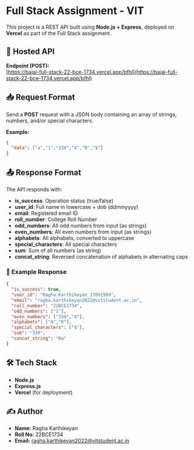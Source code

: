 # Full Stack Assignment - VIT
This project is a REST API built using **Node.js + Express**, deployed on **Vercel** as part of the Full Stack assignment.

## 🚀 Hosted API
**Endpoint (POST):**  
[https://bajaj-full-stack-22-bce-1734.vercel.app/bfhl](https://bajaj-full-stack-22-bce-1734.vercel.app/bfhl)

## 📥 Request Format
Send a **POST** request with a JSON body containing an array of strings, numbers, and/or special characters.

**Example:**
```json
{
  "data": ["a","1","334","4","R","$"]
}

```
## 📤 Response Format

The API responds with:

- **is_success**: Operation status (true/false)  
- **user_id**: Full name in lowercase + dob (ddmmyyyy)  
- **email**: Registered email ID  
- **roll_number**: College Roll Number  
- **odd_numbers**: All odd numbers from input (as strings)  
- **even_numbers**: All even numbers from input (as strings)  
- **alphabets**: All alphabets, converted to uppercase  
- **special_characters**: All special characters  
- **sum**: Sum of all numbers (as string)  
- **concat_string**: Reversed concatenation of alphabets in alternating caps  

### 📝 Example Response
```json
{
  "is_success": true,
  "user_id": "Ragha_Karthikeyan_17091999",
  "email": "ragha.karthikeyan2022@vitstudent.ac.in",
  "roll_number": "22BCE1734",
  "odd_numbers": ["1"],
  "even_numbers": ["334","4"],
  "alphabets": ["A","R"],
  "special_characters": ["$"],
  "sum": "339",
  "concat_string": "Ra"
}
```

## 🛠️ Tech Stack
- **Node.js**
- **Express.js**
- **Vercel** (for deployment)
## ✍️ Author
- **Name:** Ragha Karthikeyan
- **Roll No:** 22BCE1734  
- **Email:** ragha.karthikeyan2022@vitstudent.ac.in
